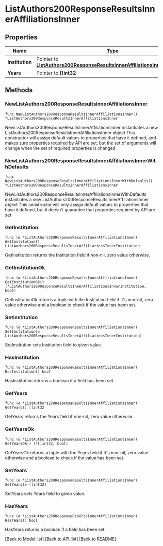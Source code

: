 # ListAuthors200ResponseResultsInnerAffiliationsInner

## Properties

Name | Type | Description | Notes
------------ | ------------- | ------------- | -------------
**Institution** | Pointer to [**ListAuthors200ResponseResultsInnerAffiliationsInnerInstitution**](ListAuthors200ResponseResultsInnerAffiliationsInnerInstitution.md) |  | [optional] 
**Years** | Pointer to **[]int32** |  | [optional] 

## Methods

### NewListAuthors200ResponseResultsInnerAffiliationsInner

`func NewListAuthors200ResponseResultsInnerAffiliationsInner() *ListAuthors200ResponseResultsInnerAffiliationsInner`

NewListAuthors200ResponseResultsInnerAffiliationsInner instantiates a new ListAuthors200ResponseResultsInnerAffiliationsInner object
This constructor will assign default values to properties that have it defined,
and makes sure properties required by API are set, but the set of arguments
will change when the set of required properties is changed

### NewListAuthors200ResponseResultsInnerAffiliationsInnerWithDefaults

`func NewListAuthors200ResponseResultsInnerAffiliationsInnerWithDefaults() *ListAuthors200ResponseResultsInnerAffiliationsInner`

NewListAuthors200ResponseResultsInnerAffiliationsInnerWithDefaults instantiates a new ListAuthors200ResponseResultsInnerAffiliationsInner object
This constructor will only assign default values to properties that have it defined,
but it doesn't guarantee that properties required by API are set

### GetInstitution

`func (o *ListAuthors200ResponseResultsInnerAffiliationsInner) GetInstitution() ListAuthors200ResponseResultsInnerAffiliationsInnerInstitution`

GetInstitution returns the Institution field if non-nil, zero value otherwise.

### GetInstitutionOk

`func (o *ListAuthors200ResponseResultsInnerAffiliationsInner) GetInstitutionOk() (*ListAuthors200ResponseResultsInnerAffiliationsInnerInstitution, bool)`

GetInstitutionOk returns a tuple with the Institution field if it's non-nil, zero value otherwise
and a boolean to check if the value has been set.

### SetInstitution

`func (o *ListAuthors200ResponseResultsInnerAffiliationsInner) SetInstitution(v ListAuthors200ResponseResultsInnerAffiliationsInnerInstitution)`

SetInstitution sets Institution field to given value.

### HasInstitution

`func (o *ListAuthors200ResponseResultsInnerAffiliationsInner) HasInstitution() bool`

HasInstitution returns a boolean if a field has been set.

### GetYears

`func (o *ListAuthors200ResponseResultsInnerAffiliationsInner) GetYears() []int32`

GetYears returns the Years field if non-nil, zero value otherwise.

### GetYearsOk

`func (o *ListAuthors200ResponseResultsInnerAffiliationsInner) GetYearsOk() (*[]int32, bool)`

GetYearsOk returns a tuple with the Years field if it's non-nil, zero value otherwise
and a boolean to check if the value has been set.

### SetYears

`func (o *ListAuthors200ResponseResultsInnerAffiliationsInner) SetYears(v []int32)`

SetYears sets Years field to given value.

### HasYears

`func (o *ListAuthors200ResponseResultsInnerAffiliationsInner) HasYears() bool`

HasYears returns a boolean if a field has been set.


[[Back to Model list]](../README.md#documentation-for-models) [[Back to API list]](../README.md#documentation-for-api-endpoints) [[Back to README]](../README.md)


